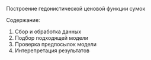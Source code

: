 Построение гедонистической ценовой функции сумок

Содержание:
1) Сбор и обработка данных
2) Подбор подходящей модели
3) Проверка предпосылок модели
4) Интерепретация результатов
   
